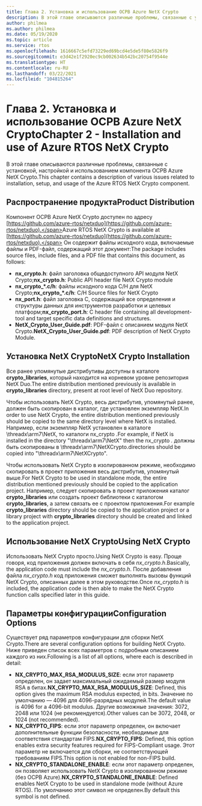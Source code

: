```yaml
---
title: Глава 2. Установка и использование ОСРВ Azure NetX Crypto
description: В этой главе описываются различные проблемы, связанные с установкой, настройкой и использованием компонента NetX Crypto.
author: philmea
ms.author: philmea
ms.date: 05/19/2020
ms.topic: article
ms.service: rtos
ms.openlocfilehash: 1616667c5efd73229ed69bcd4e5de5f80e5826f9
ms.sourcegitcommit: e3d42e1f2920ec9cb002634b542bc20754f9544e
ms.translationtype: HT
ms.contentlocale: ru-RU
ms.lasthandoff: 03/22/2021
ms.locfileid: "104815264"
---
```

# <a name="chapter-2---installation-and-use-of-azure-rtos-netx-crypto"></a><span data-ttu-id="3eb4c-103">Глава 2. Установка и использование ОСРВ Azure NetX Crypto</span><span class="sxs-lookup"><span data-stu-id="3eb4c-103">Chapter 2 - Installation and use of Azure RTOS NetX Crypto</span></span>

<span data-ttu-id="3eb4c-104">В этой главе описываются различные проблемы, связанные с установкой, настройкой и использованием компонента ОСРВ Azure NetX Crypto.</span><span class="sxs-lookup"><span data-stu-id="3eb4c-104">This chapter contains a description of various issues related to installation, setup, and usage of the Azure RTOS NetX Crypto component.</span></span>

## <a name="product-distribution"></a><span data-ttu-id="3eb4c-105">Распространение продукта</span><span class="sxs-lookup"><span data-stu-id="3eb4c-105">Product Distribution</span></span>

<span data-ttu-id="3eb4c-106">Компонент ОСРВ Azure NetX Crypto доступен по адресу [https://github.com/azure-rtos/netxduo](https://github.com/azure-rtos/netxduo).</span><span class="sxs-lookup"><span data-stu-id="3eb4c-106">Azure RTOS NetX Crypto is available at [https://github.com/azure-rtos/netxduo](https://github.com/azure-rtos/netxduo).</span></span> <span data-ttu-id="3eb4c-107">Он содержит файлы исходного кода, включаемые файлы и PDF-файл, содержащий этот документ:</span><span class="sxs-lookup"><span data-stu-id="3eb4c-107">The package includes source files, include files, and a PDF file that contains this document, as follows:</span></span>

- <span data-ttu-id="3eb4c-108">**nx_crypto.h**: файл заголовка общедоступного API модуля NetX Crypto;</span><span class="sxs-lookup"><span data-stu-id="3eb4c-108">**nx_crypto.h**: Public API header file NetX Crypto module</span></span>
- <span data-ttu-id="3eb4c-109">**nx_crypto_\*.c/h**: файлы исходного кода C/H для NetX Crypto;</span><span class="sxs-lookup"><span data-stu-id="3eb4c-109">**nx_crypto_\*.c/h**: C/H Source files for NetX Crypto</span></span>
- <span data-ttu-id="3eb4c-110">**nx_port.h**: файл заголовка C, содержащий все определения и структуры данных для инструментов разработки и целевых платформ;</span><span class="sxs-lookup"><span data-stu-id="3eb4c-110">**nx_crypto_port.h**: C header file containing all development-tool and target specific data definitions and structures.</span></span>
- <span data-ttu-id="3eb4c-111">**NetX_Crypto_User_Guide.pdf**: PDF-файл с описанием модуля NetX Crypto.</span><span class="sxs-lookup"><span data-stu-id="3eb4c-111">**NetX_Crypto_User_Guide.pdf**: PDF description of NetX Crypto Module.</span></span>

## <a name="netx-crypto-installation"></a><span data-ttu-id="3eb4c-112">Установка NetX Crypto</span><span class="sxs-lookup"><span data-stu-id="3eb4c-112">NetX Crypto Installation</span></span>

<span data-ttu-id="3eb4c-113">Все ранее упомянутые дистрибутивы доступны в каталоге **crypto_libraries**, который находится на корневом уровне репозитория NetX Duo.</span><span class="sxs-lookup"><span data-stu-id="3eb4c-113">The entire distribution mentioned previously is available in **crypto_libraries** directory, present at root level of NetX Duo repository.</span></span>

<span data-ttu-id="3eb4c-114">Чтобы использовать NetX Crypto, весь дистрибутив, упомянутый ранее, должен быть скопирован в каталог, где установлен экземпляр NetX.</span><span class="sxs-lookup"><span data-stu-id="3eb4c-114">In order to use NetX Crypto, the entire distribution mentioned previously should be copied to the same directory level where NetX is installed.</span></span> <span data-ttu-id="3eb4c-115">Например, если экземпляр NetX установлен в каталоге \threadx\arm7\NetX, то каталоги nx_crypto *.*</span><span class="sxs-lookup"><span data-stu-id="3eb4c-115">For example, if NetX is installed in the directory "\threadx\arm7\NetX" then the nx_crypto *.*</span></span> <span data-ttu-id="3eb4c-116">должны быть скопированы в \threadx\arm7\NetXCrypto.</span><span class="sxs-lookup"><span data-stu-id="3eb4c-116">directories should be copied into "\threadx\arm7\NetXCrypto".</span></span>

<span data-ttu-id="3eb4c-117">Чтобы использовать NetX Crypto в изолированном режиме, необходимо скопировать в проект приложения весь дистрибутив, упомянутый выше.</span><span class="sxs-lookup"><span data-stu-id="3eb4c-117">For NetX Crypto to be used in standalone mode, the entire distribution mentioned previously should be copied to the application project.</span></span> <span data-ttu-id="3eb4c-118">Например, следует скопировать в проект приложения каталог **crypto_libraries** или создать проект библиотеки с каталогом **crypto_libraries**, а затем связать ее с проектом приложения.</span><span class="sxs-lookup"><span data-stu-id="3eb4c-118">For example **crypto_libraries** directory should be copied to the application project or a library project with **crypto_libraries** directory should be created and linked to the application project.</span></span> 

## <a name="using-netx-crypto"></a><span data-ttu-id="3eb4c-119">Использование NetX Crypto</span><span class="sxs-lookup"><span data-stu-id="3eb4c-119">Using NetX Crypto</span></span>

<span data-ttu-id="3eb4c-120">Использовать NetX Crypto просто.</span><span class="sxs-lookup"><span data-stu-id="3eb4c-120">Using NetX Crypto is easy.</span></span> <span data-ttu-id="3eb4c-121">Проще говоря, код приложения должен включать в себя *nx_crypto.h*.</span><span class="sxs-lookup"><span data-stu-id="3eb4c-121">Basically, the application code must include the *nx_crypto.h*.</span></span>  <span data-ttu-id="3eb4c-122">После добавления файла *nx_crypto.h* код приложения сможет выполнять вызовы функций NetX Crypto, описанных далее в этом руководстве.</span><span class="sxs-lookup"><span data-stu-id="3eb4c-122">Once *nx_crypto.h* is included, the application code is then able to make the NetX Crypto function calls specified later in this guide.</span></span>

## <a name="configuration-options"></a><span data-ttu-id="3eb4c-123">Параметры конфигурации</span><span class="sxs-lookup"><span data-stu-id="3eb4c-123">Configuration Options</span></span>

<span data-ttu-id="3eb4c-124">Существует ряд параметров конфигурации для сборки NetX Crypto.</span><span class="sxs-lookup"><span data-stu-id="3eb4c-124">There are several configuration options for building NetX Crypto.</span></span> <span data-ttu-id="3eb4c-125">Ниже приведен список всех параметров с подробным описанием каждого из них.</span><span class="sxs-lookup"><span data-stu-id="3eb4c-125">Following is a list of all options, where each is described in detail:</span></span>

- <span data-ttu-id="3eb4c-126">**NX_CRYPTO_MAX_RSA_MODULUS_SIZE**: если этот параметр определен, он задает максимальный ожидаемый размер модуля RSA в битах.</span><span class="sxs-lookup"><span data-stu-id="3eb4c-126">**NX_CRYPTO_MAX_RSA_MODULUS_SIZE**: Defined, this option gives the maximum RSA modulus expected, in bits.</span></span> <span data-ttu-id="3eb4c-127">Значение по умолчанию — 4096 для 4096-разрядных модулей.</span><span class="sxs-lookup"><span data-stu-id="3eb4c-127">The default value is 4096 for a 4096-bit modulus.</span></span> <span data-ttu-id="3eb4c-128">Другие возможные значения: 3072, 2048 или 1024 (не рекомендуется).</span><span class="sxs-lookup"><span data-stu-id="3eb4c-128">Other values can be 3072, 2048, or 1024 (not recommended).</span></span>
- <span data-ttu-id="3eb4c-129">**NX_CRYPTO_FIPS**: если этот параметр определен, он включает дополнительные функции безопасности, необходимые для соответствия стандартам FIPS.</span><span class="sxs-lookup"><span data-stu-id="3eb4c-129">**NX_CRYPTO_FIPS**: Defined, this option enables extra security features required for FIPS-Compliant usage.</span></span> <span data-ttu-id="3eb4c-130">Этот параметр не включается для сборки, не соответствующей требованиям FIPS.</span><span class="sxs-lookup"><span data-stu-id="3eb4c-130">This option is not enabled for non-FIPS build.</span></span>
- <span data-ttu-id="3eb4c-131">**NX_CRYPTO_STANDALONE_ENABLE**: если этот параметр определен, он позволяет использовать NetX Crypto в изолированном режиме (без ОСРВ Azure).</span><span class="sxs-lookup"><span data-stu-id="3eb4c-131">**NX_CRYPTO_STANDALONE_ENABLE**: Defined enables NetX Crypto to be used in standalone mode (without Azure RTOS).</span></span> <span data-ttu-id="3eb4c-132">По умолчанию этот символ не определен.</span><span class="sxs-lookup"><span data-stu-id="3eb4c-132">By default this symbol is not defined.</span></span>
